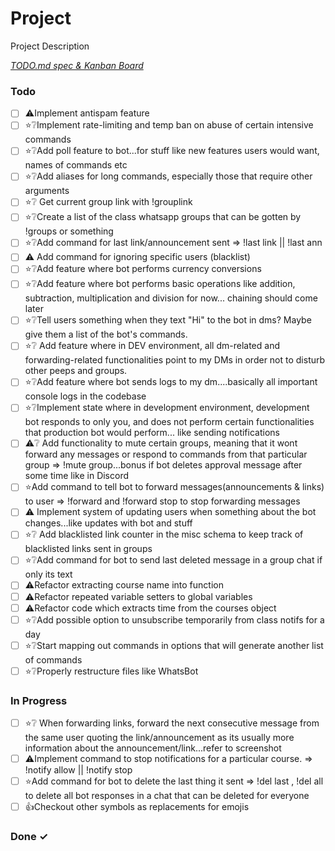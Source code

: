 # Project

Project Description

<em>[TODO.md spec & Kanban Board](https://bit.ly/3fCwKfM)</em>

### Todo

- [ ] ⚠️Implement antispam feature  
- [ ] ⭐❔Implement rate-limiting and temp ban on  abuse of certain intensive commands  
- [ ] ⭐❔Add poll feature to bot...for stuff like new features users would want, names of commands etc  
- [ ] ⭐❔Add aliases for long commands, especially those that require other arguments  
- [ ] ⭐❔ Get current group link with !grouplink  
- [ ] ⭐❔Create a list of the class whatsapp groups that can be gotten by !groups or something  
- [ ] ⭐❔Add command for last link/announcement sent => !last link || !last ann  
- [ ] ⚠️ Add command for ignoring specific users (blacklist)  
- [ ] ⭐❔Add feature where bot performs currency conversions  
- [ ] ⭐❔Add feature where bot performs basic operations like addition, subtraction, multiplication and division for now... chaining should come later  
- [ ] ⭐❔Tell users something when they text "Hi" to the bot in dms? Maybe give them a list of the bot's commands.  
- [ ] ⭐❔ Add feature where in DEV environment, all dm-related and forwarding-related functionalities point to my DMs in order not to disturb other peeps and groups.  
- [ ] ⭐❔Add feature where bot sends logs to my dm....basically all important console logs in the codebase  
- [ ] ⭐❔Implement state where in development environment, development bot responds to only you, and does not perform certain functionalities that production bot would perform... like sending notifications  
- [ ] ⚠️❔ Add functionality to mute certain groups, meaning that it wont forward any messages or respond to commands from that particular group => !mute group...bonus if bot deletes approval message after some time like in Discord  
- [ ] ⭐Add command to tell bot to forward messages(announcements & links) to user => !forward and !forward stop to stop forwarding messages  
- [ ] ⚠️ Implement system of updating users when something about the bot changes...like updates with bot and stuff  
- [ ] ⭐❔ Add blacklisted link counter in the misc schema to keep track of blacklisted links sent in groups  
- [ ] ⭐❔Add command for bot to send last deleted message in a group chat if only its text  
- [ ] ⚠️Refactor extracting course name into function  
- [ ] ⚠️Refactor repeated variable setters to global variables  
- [ ] ⚠️Refactor code which extracts time from the courses object  
- [ ] ⭐❔Add possible option to unsubscribe temporarily from class notifs for a day  
- [ ] ⭐❔Start mapping out commands in options that will generate another list of commands  
- [ ] ⭐❔Properly restructure files like WhatsBot  

### In Progress

- [ ] ⭐❔ When forwarding links, forward the next consecutive message from the same user quoting the link/announcement as its usually more information about the announcement/link...refer to screenshot  
- [ ] ⚠️Implement command to stop notifications for a particular course. => !notify allow <course> || !notify stop <course>  
- [ ] ⭐Add command for bot to delete the last thing it sent => !del last , !del all to delete all bot responses in a chat that can be deleted for everyone  
- [ ] 👍Checkout other symbols as replacements for emojis  

### Done ✓


